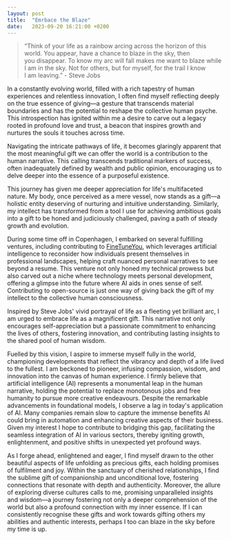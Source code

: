 ```yaml
---
layout: post
title:  "Emrbace the Blaze"
date:   2023-09-20 16:21:00 +0200
---
```


> “Think of your life as a rainbow arcing across the horizon of this world. You appear, have a chance to blaze in the sky, then you disappear. To know my arc will fall makes me want to blaze while I am in the sky. Not for others, but for myself, for the trail I know I am leaving.” - Steve Jobs

In a constantly evolving world, filled with a rich tapestry of human experiences and relentless innovation, I often find myself reflecting deeply on the true essence of giving—a gesture that transcends material boundaries and has the potential to reshape the collective human psyche. This introspection has ignited within me a desire to carve out a legacy rooted in profound love and trust, a beacon that inspires growth and nurtures the souls it touches across time.

Navigating the intricate pathways of life, it becomes glaringly apparent that the most meaningful gift we can offer the world is a contribution to the human narrative. This calling transcends traditional markers of success, often inadequately defined by wealth and public opinion, encouraging us to delve deeper into the essence of a purposeful existence.

This journey has given me deeper appreciation for life's multifaceted nature. My body, once perceived as a mere vessel, now stands as a  gift—a holistic entity deserving of  nurturing and intuitive understanding. Similarly, my intellect has transformed from a tool I use for achieving ambitious goals into a gift to be honed and judiciously challenged, paving a path of steady growth and evolution.

During some time off in Copenhagen, I embarked on several fulfilling ventures, including contributing to [FineTuneYou][FineTuneYou], which leverages artificial intelligence to reconsider how individuals present themselves in professional landscapes, helping craft nuanced personal narratives to see beyond a resume. This venture not only honed my technical prowess but also carved out a niche where technology meets personal development, offering a glimpse into the future where AI aids in ones sense of self. Contributing to open-source is just one way of giving back the gift of my intellect to the collective human consciousness.

Inspired by Steve Jobs' vivid portrayal of life as a fleeting yet brilliant arc, I am urged to embrace life as a magnificent gift. This narrative not only encourages self-appreciation but a passionate commitment to enhancing the lives of others, fostering innovation, and contributing lasting insights to the shared pool of human wisdom.

Fuelled by this vision, I aspire to immerse myself fully in the world, championing developments that reflect the vibrancy and depth of a life lived to the fullest. I am beckoned to pioneer, infusing compassion, wisdom, and innovation into the canvas of human experience. I firmly believe that artificial intelligence (AI) represents a monumental leap in the human narrative, holding the potential to replace monotonous jobs and free humanity to pursue more creative endeavours. Despite the remarkable advancements in foundational models, I observe a lag in today's application of AI. Many companies remain slow to capture the immense benefits AI could bring in automation and enhancing creative aspects of their business. Given my interest I hope to contribute to bridging this gap, facilitating the seamless integration of AI in various sectors, thereby igniting growth, enlightenment, and positive shifts in unexpected yet profound ways.

As I forge ahead, enlightened and eager, I find myself drawn to the other beautiful aspects of life unfolding as precious gifts, each holding promises of fulfilment and joy. Within the sanctuary of cherished relationships, I find the sublime gift of companionship and unconditional love, fostering connections that resonate with depth and authenticity. Moreover, the allure of exploring diverse cultures calls to me, promising unparalleled insights and wisdom—a journey fostering not only a deeper comprehension of the world but also a profound connection with my inner essence. If I can consistently recognise these gifts and work towards gifting others my abilities and authentic interests, perhaps I too can blaze in the sky before my time is up. 

[FineTuneYou]: https://github.com/josephtwilliams/FineTuneYou